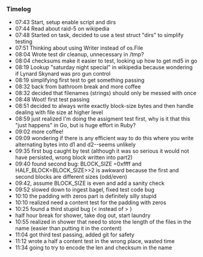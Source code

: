 ### Timelog

* 07:43 Start, setup enable script and dirs
* 07:44 Read about raid-5 on wikipedia
* 07:48 Started on task, decided to use a test struct "dirs" to simplify testing
* 07:51 Thinking about using Writer instead of os.File
* 08:04 Wrote test dir cleanup, unnecessary in /tmp?
* 08:04 checksums make it easier to test, looking up how to get md5 in go
* 08:19 Lookup "saturday night special" in wikipedia because wondering if Lynard Skynard was pro gun control
* 08:19 simplifying first test to get something passing
* 08:32 back from bathroom break and more coffee
* 08:32 decided that filenames (strings) should only be messed with once
* 08:48 Woot! first test passing
* 08:51 decided to always write exactly block-size bytes and then handle dealing with file size at higher level
* 08:59 just realized I'm doing the assigment test first, why is it that this "just happens" in Go, but is huge effort in Ruby?
* 09:02 more coffee!
* 09:09 wondering if there is any efficient way to do this where you write alternating bytes into d1 and d2--seems unlikely
* 09:35 first bug caught by test (although it was so serious it would not have persisted, wrong block written into part2)
* 09:40 found second bug: BLOCK_SIZE =0xffff and HALF_BLOCK=BLOCK_SIZE>>2 is awkward because the first and second blocks are different sizes (odd/even)
* 09:42, assume BLOCK_SIZE is even and add a sanity check
* 09:52 slowed down to ingest bagel, fixed test code bug
* 10:10 the padding with zeros part is definitely silly stupid
* 10:10 realized need a content test for the padding with zeros
* 10:25 found a third stupid bug (< instead of > )
* half hour break for shower, take dog out, start laundry
* 10:55 realized in shower that need to store the length of the files in the name (easier than putting it in the content)
* 11:04 got third test passing, added git for safety
* 11:12 wrote a half a content test in the wrong place, wasted time
* 11:34 going to try to encode the len and checksum in the name